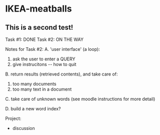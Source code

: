 # IKEA-meatballs
This is a second test!
---------------------------------
Task #1: DONE
Task #2: ON THE WAY

Notes for Task #2:
A. 'user interface' (a loop):
  1. ask the user to enter a QUERY
  2. give instrucitons -- how to quit

B. return results (retrieved contents), and take care of:
  1. too many documents
  2. too many text in a document

C. take care of unknown words (see moodle instructions for more detail)

D. build a new word index?

Project:
  - discussion

  
